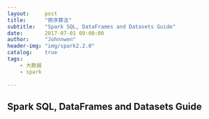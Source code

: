 ```yaml
---
layout:     post
title:      "排序算法"
subtitle:   "Spark SQL, DataFrames and Datasets Guide"
date:       2017-07-01 09:00:00
author:     "Johnnwen"
header-img: "img/spark2.2.0"
catalog:    true
tags:
    - 大数据
    - spark  
    
---
```


## Spark SQL, DataFrames and Datasets Guide

